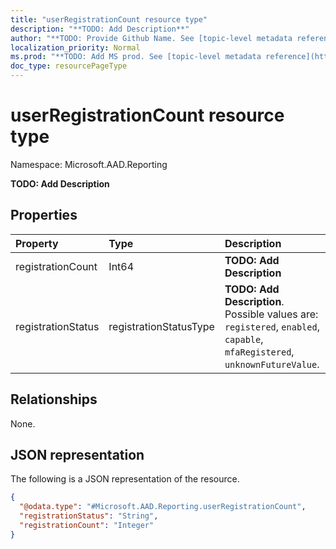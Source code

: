 ```yaml
---
title: "userRegistrationCount resource type"
description: "**TODO: Add Description**"
author: "**TODO: Provide Github Name. See [topic-level metadata reference](https://msgo.azurewebsites.net/add/document/guidelines/metadata.html#topic-level-metadata)**"
localization_priority: Normal
ms.prod: "**TODO: Add MS prod. See [topic-level metadata reference](https://msgo.azurewebsites.net/add/document/guidelines/metadata.html#topic-level-metadata)**"
doc_type: resourcePageType
---
```


# userRegistrationCount resource type


Namespace: Microsoft.AAD.Reporting

**TODO: Add Description**

## Properties
|Property|Type|Description|
|:---|:---|:---|
|registrationCount|Int64|**TODO: Add Description**|
|registrationStatus|registrationStatusType|**TODO: Add Description**. Possible values are: `registered`, `enabled`, `capable`, `mfaRegistered`, `unknownFutureValue`.|

## Relationships
None.

## JSON representation
The following is a JSON representation of the resource.
<!-- {
  "blockType": "resource",
  "@odata.type": "Microsoft.AAD.Reporting.userRegistrationCount"
}
-->
``` json
{
  "@odata.type": "#Microsoft.AAD.Reporting.userRegistrationCount",
  "registrationStatus": "String",
  "registrationCount": "Integer"
}
```


